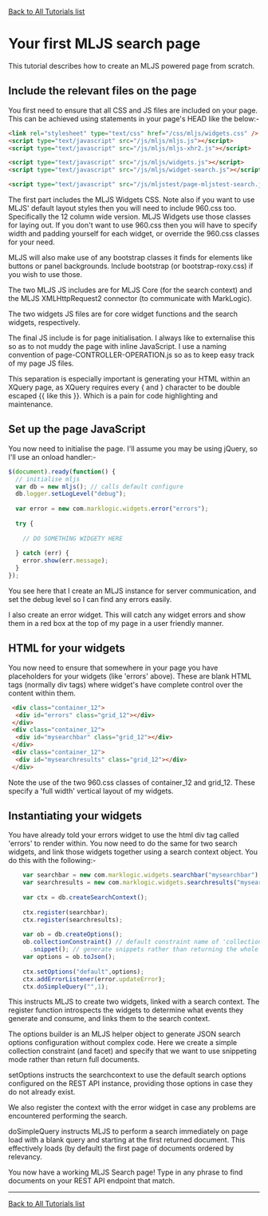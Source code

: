 [Back to All Tutorials list](tutorial-all.html)
# Your first MLJS search page

This tutorial describes how to create an MLJS powered page from scratch.

## Include the relevant files on the page

You first need to ensure that all CSS and JS files are included on your page. This can be achieved using statements in your page's HEAD like the below:-

```html
<link rel="stylesheet" type="text/css" href="/css/mljs/widgets.css" />
<script type="text/javascript" src="/js/mljs/mljs.js"></script>
<script type="text/javascript" src="/js/mljs/mljs-xhr2.js"></script>

<script type="text/javascript" src="/js/mljs/widgets.js"></script>
<script type="text/javascript" src="/js/mljs/widget-search.js"></script>

<script type="text/javascript" src="/js/mljstest/page-mljstest-search.js"></script>
```

The first part includes the MLJS Widgets CSS. Note also if you want to use MLJS' default layout styles then you will need to include 960.css too. 
Specifically the 12 column wide version. MLJS Widgets use those classes for laying out. If you don't want to use 960.css then you will have to
specify width and padding yourself for each widget, or override the 960.css classes for your need.

MLJS will also make use of any bootstrap classes it finds for elements like buttons or panel backgrounds. Include bootstrap (or bootstrap-roxy.css)
if you wish to use those.

The two MLJS JS includes are for MLJS Core (for the search context) and the MLJS XMLHttpRequest2 connector (to communicate with MarkLogic).

The two widgets JS files are for core widget functions and the search widgets, respectively.

The final JS include is for page initialisation. I always like to externalise this so as to not muddy the page with inline JavaScript. I use a
naming convention of page-CONTROLLER-OPERATION.js so as to keep easy track of my page JS files.

This separation is 
especially important is generating your HTML within an XQuery page, as XQuery requires every { and } character to be double escaped {{ like this }}. 
Which is a pain for code highlighting and maintenance.

## Set up the page JavaScript

You now need to initialise the page. I'll assume you may be using jQuery, so I'll use an onload handler:-

```javascript
$(document).ready(function() {
  // initialise mljs
  var db = new mljs(); // calls default configure
  db.logger.setLogLevel("debug");
  
  var error = new com.marklogic.widgets.error("errors");
  
  try {
    
    // DO SOMETHING WIDGETY HERE
    
  } catch (err) {
    error.show(err.message);
  }
});
```

You see here that I create an MLJS instance for server communication, and set the debug level so I can find any errors easily.

I also create an error widget. This will catch any widget errors and show them in a red box at the top of my page in a user
friendly manner.

## HTML for your widgets

You now need to ensure that somewhere in your page you have placeholders for your widgets (like 'errors' above). These are
blank HTML tags (normally div tags) where widget's have complete control over the content within them.

```html
 <div class="container_12">  
  <div id="errors" class="grid_12"></div>
 </div>
 <div class="container_12">  
  <div id="mysearchbar" class="grid_12"></div>
 </div>
 <div class="container_12">  
  <div id="mysearchresults" class="grid_12"></div>
 </div>
```

Note the use of the two 960.css classes of container_12 and grid_12. These specify a 'full width' vertical layout of my widgets.

## Instantiating your widgets

You have already told your errors widget to use the html div tag called 'errors' to render within. You now need to do the same for
two search widgets, and link those widgets together using a search context object. You do this with the following:-

```javascript
    var searchbar = new com.marklogic.widgets.searchbar("mysearchbar");
    var searchresults = new com.marklogic.widgets.searchresults("mysearchresults");
    
    var ctx = db.createSearchContext();
    
    ctx.register(searchbar);
    ctx.register(searchresults);
    
    var ob = db.createOptions();
    ob.collectionConstraint() // default constraint name of 'collection' 
      .snippet(); // generate snippets rather than returning the whole document
    var options = ob.toJson();
  
    ctx.setOptions("default",options);
    ctx.addErrorListener(error.updateError);
    ctx.doSimpleQuery("",1);
```

This instructs MLJS to create two widgets, linked with a search context. The register function introspects the widgets to determine
what events they generate and consume, and links them to the search context.

The options builder is an MLJS helper object to generate JSON search options configuration without complex code. Here we create
a simple collection constraint (and facet) and specify that we want to use snippeting mode rather than return full documents.

setOptions instructs the searchcontext to use the default search options configured on the REST API instance, providing those options
in case they do not already exist.

We also register the context with the error widget in case any problems are encountered performing the search.

doSimpleQuery instructs MLJS to perform a search immediately on page load with a blank query and starting at the first returned 
document. This effectively loads (by default) the first page of documents ordered by relevancy.

You now have a working MLJS Search page! Type in any phrase to find documents on your REST API endpoint that match. 

- - - -

[Back to All Tutorials list](tutorial-all.html)